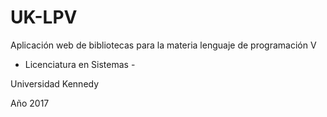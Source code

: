 # UK-LPV
Aplicación web de bibliotecas para la materia lenguaje de programación V 

- Licenciatura en Sistemas - 

Universidad Kennedy 

Año 2017

